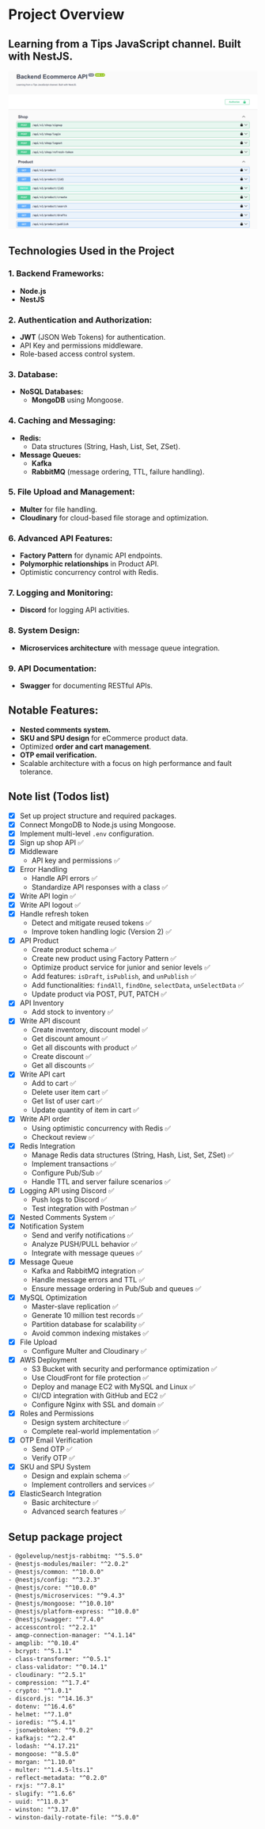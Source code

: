 # Project Overview

## Learning from a Tips JavaScript channel. Built with NestJS.

![Swagger](docs/swagger.png)

## Technologies Used in the Project

### 1. Backend Frameworks:
- **Node.js**
- **NestJS**

### 2. Authentication and Authorization:
- **JWT** (JSON Web Tokens) for authentication.
- API Key and permissions middleware.
- Role-based access control system.

### 3. Database:
- **NoSQL Databases:**
  - **MongoDB** using Mongoose.

### 4. Caching and Messaging:
- **Redis:**
  - Data structures (String, Hash, List, Set, ZSet).
- **Message Queues:**
  - **Kafka**
  - **RabbitMQ** (message ordering, TTL, failure handling).

### 5. File Upload and Management:
- **Multer** for file handling.
- **Cloudinary** for cloud-based file storage and optimization.

### 6. Advanced API Features:
- **Factory Pattern** for dynamic API endpoints.
- **Polymorphic relationships** in Product API.
- Optimistic concurrency control with Redis.

### 7. Logging and Monitoring:
- **Discord** for logging API activities.

### 8. System Design:
- **Microservices architecture** with message queue integration.

### 9. API Documentation:
- **Swagger** for documenting RESTful APIs.

## Notable Features:
- **Nested comments system.**
- **SKU and SPU design** for eCommerce product data.
- Optimized **order and cart management**.
- **OTP email verification.**
- Scalable architecture with a focus on high performance and fault tolerance.

## Note list (Todos list)

- [x] Set up project structure and required packages.
- [x] Connect MongoDB to Node.js using Mongoose.
- [x] Implement multi-level `.env` configuration.
- [x] Sign up shop API ✅
- [x] Middleware
    - API key and permissions ✅
- [x] Error Handling
    - Handle API errors ✅
    - Standardize API responses with a class ✅
- [x] Write API login ✅
- [x] Write API logout ✅
- [x] Handle refresh token
    - Detect and mitigate reused tokens ✅
    - Improve token handling logic (Version 2) ✅
- [x] API Product
    - Create product schema ✅
    - Create new product using Factory Pattern ✅
    - Optimize product service for junior and senior levels ✅
    - Add features: `isDraft`, `isPublish`, and `unPublish` ✅
    - Add functionalities: `findAll`, `findOne`, `selectData`, `unSelectData` ✅
    - Update product via POST, PUT, PATCH ✅
- [x] API Inventory
    - Add stock to inventory ✅
- [x] Write API discount
    - Create inventory, discount model ✅
    - Get discount amount ✅
    - Get all discounts with product ✅
    - Create discount ✅
    - Get all discounts ✅
- [x] Write API cart
    - Add to cart ✅
    - Delete user item cart ✅
    - Get list of user cart ✅
    - Update quantity of item in cart ✅
- [x] Write API order
    - Using optimistic concurrency with Redis ✅
    - Checkout review ✅
- [x] Redis Integration
    - Manage Redis data structures (String, Hash, List, Set, ZSet) ✅
    - Implement transactions ✅
    - Configure Pub/Sub ✅
    - Handle TTL and server failure scenarios ✅
- [x] Logging API using Discord ✅
    - Push logs to Discord ✅
    - Test integration with Postman ✅
- [x] Nested Comments System ✅
- [x] Notification System
    - Send and verify notifications ✅
    - Analyze PUSH/PULL behavior ✅
    - Integrate with message queues ✅
- [x] Message Queue
    - Kafka and RabbitMQ integration ✅
    - Handle message errors and TTL ✅
    - Ensure message ordering in Pub/Sub and queues ✅
- [x] MySQL Optimization
    - Master-slave replication ✅
    - Generate 10 million test records ✅
    - Partition database for scalability ✅
    - Avoid common indexing mistakes ✅
- [x] File Upload
    - Configure Multer and Cloudinary ✅
- [x] AWS Deployment
    - S3 Bucket with security and performance optimization ✅
    - Use CloudFront for file protection ✅
    - Deploy and manage EC2 with MySQL and Linux ✅
    - CI/CD integration with GitHub and EC2 ✅
    - Configure Nginx with SSL and domain ✅
- [x] Roles and Permissions
    - Design system architecture ✅
    - Complete real-world implementation ✅
- [x] OTP Email Verification
    - Send OTP ✅
    - Verify OTP ✅
- [x] SKU and SPU System
    - Design and explain schema ✅
    - Implement controllers and services ✅
- [x] ElasticSearch Integration
    - Basic architecture ✅
    - Advanced search features ✅

## Setup package project

    - @golevelup/nestjs-rabbitmq: "^5.5.0"
    - @nestjs-modules/mailer: "^2.0.2"
    - @nestjs/common: "^10.0.0"
    - @nestjs/config: "^3.2.3"
    - @nestjs/core: "^10.0.0"
    - @nestjs/microservices: "^9.4.3"
    - @nestjs/mongoose: "^10.0.10"
    - @nestjs/platform-express: "^10.0.0"
    - @nestjs/swagger: "^7.4.0"
    - accesscontrol: "^2.2.1"
    - amqp-connection-manager: "^4.1.14"
    - amqplib: "^0.10.4"
    - bcrypt: "^5.1.1"
    - class-transformer: "^0.5.1"
    - class-validator: "^0.14.1"
    - cloudinary: "^2.5.1"
    - compression: "^1.7.4"
    - crypto: "^1.0.1"
    - discord.js: "^14.16.3"
    - dotenv: "^16.4.6"
    - helmet: "^7.1.0"
    - ioredis: "^5.4.1"
    - jsonwebtoken: "^9.0.2"
    - kafkajs: "^2.2.4"
    - lodash: "^4.17.21"
    - mongoose: "^8.5.0"
    - morgan: "^1.10.0"
    - multer: "^1.4.5-lts.1"
    - reflect-metadata: "^0.2.0"
    - rxjs: "^7.8.1"
    - slugify: "^1.6.6"
    - uuid: "^11.0.3"
    - winston: "^3.17.0"
    - winston-daily-rotate-file: "^5.0.0"